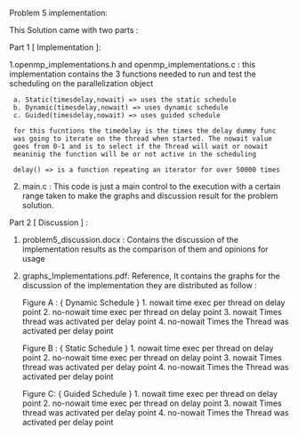 Problem 5 implementation:

This Solution came with two parts :

Part 1 [ Implementation ]:
  
  1.openmp_implementations.h and openmp_implementations.c :
    this implementation contains the 3 functions needed to 
    run and test the scheduling on the parallelization object
    
     a. Static(timesdelay,nowait) => uses the static schedule
     b. Dynamic(timesdelay,nowait) => uses dynamic schedule
     c. Guided(timesdelay,nowait) => uses guided schedule
     
     for this fucntions the timedelay is the times the delay dummy func
     was going to iterate on the thread when started. The nowait value 
     goes from 0-1 and is to select if the Thread will wait or nowait 
     meaninig the function will be or not active in the scheduling 
     
     delay() => is a function repeating an iterator for over 50000 times 
     
  2. main.c :
    This code is just a main control to the execution with a certain range taken to 
    make the graphs and discussion result for the problem solution.
    
Part 2 [ Discussion ] :

  1. problem5_discussion.docx :
      Contains the discussion of the implementation results as the comparison 
      of them and opinions for usage
  2. graphs_Implementations.pdf:
      Reference, It contains the graphs for the discussion of the implementation
      they are distributed as follow :
        
        Figure A : { Dynamic Schedule }
          1. nowait time exec per thread on delay point
          2. no-nowait time exec per thread on delay point
          3. nowait Times thread was activated per delay point
          4. no-nowait Times the Thread was activated per delay point
          
        Figure B : { Static Schedule }
          1. nowait time exec per thread on delay point
          2. no-nowait time exec per thread on delay point
          3. nowait Times thread was activated per delay point
          4. no-nowait Times the Thread was activated per delay point
        
        Figure C: { Guided Schedule }
          1. nowait time exec per thread on delay point
          2. no-nowait time exec per thread on delay point
          3. nowait Times thread was activated per delay point
          4. no-nowait Times the Thread was activated per delay point
